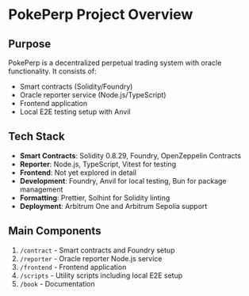 # PokePerp Project Overview

## Purpose
PokePerp is a decentralized perpetual trading system with oracle functionality. It consists of:
- Smart contracts (Solidity/Foundry)
- Oracle reporter service (Node.js/TypeScript) 
- Frontend application
- Local E2E testing setup with Anvil

## Tech Stack
- **Smart Contracts**: Solidity 0.8.29, Foundry, OpenZeppelin Contracts
- **Reporter**: Node.js, TypeScript, Vitest for testing
- **Frontend**: Not yet explored in detail
- **Development**: Foundry, Anvil for local testing, Bun for package management
- **Formatting**: Prettier, Solhint for Solidity linting
- **Deployment**: Arbitrum One and Arbitrum Sepolia support

## Main Components
1. `/contract` - Smart contracts and Foundry setup
2. `/reporter` - Oracle reporter Node.js service  
3. `/frontend` - Frontend application
4. `/scripts` - Utility scripts including local E2E setup
5. `/book` - Documentation